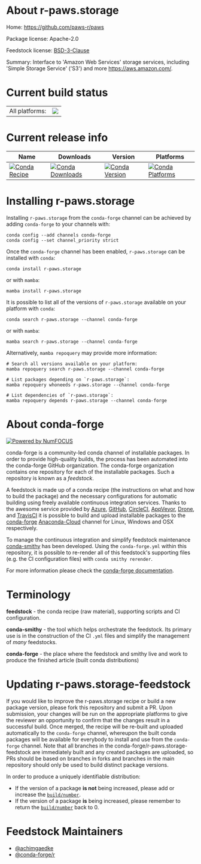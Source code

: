 About r-paws.storage
====================

Home: https://github.com/paws-r/paws

Package license: Apache-2.0

Feedstock license: [BSD-3-Clause](https://github.com/conda-forge/r-paws.storage-feedstock/blob/main/LICENSE.txt)

Summary: Interface to 'Amazon Web Services' storage services, including 'Simple Storage Service' ('S3') and more <https://aws.amazon.com/>.

Current build status
====================


<table><tr><td>All platforms:</td>
    <td>
      <a href="https://dev.azure.com/conda-forge/feedstock-builds/_build/latest?definitionId=14209&branchName=main">
        <img src="https://dev.azure.com/conda-forge/feedstock-builds/_apis/build/status/r-paws.storage-feedstock?branchName=main">
      </a>
    </td>
  </tr>
</table>

Current release info
====================

| Name | Downloads | Version | Platforms |
| --- | --- | --- | --- |
| [![Conda Recipe](https://img.shields.io/badge/recipe-r--paws.storage-green.svg)](https://anaconda.org/conda-forge/r-paws.storage) | [![Conda Downloads](https://img.shields.io/conda/dn/conda-forge/r-paws.storage.svg)](https://anaconda.org/conda-forge/r-paws.storage) | [![Conda Version](https://img.shields.io/conda/vn/conda-forge/r-paws.storage.svg)](https://anaconda.org/conda-forge/r-paws.storage) | [![Conda Platforms](https://img.shields.io/conda/pn/conda-forge/r-paws.storage.svg)](https://anaconda.org/conda-forge/r-paws.storage) |

Installing r-paws.storage
=========================

Installing `r-paws.storage` from the `conda-forge` channel can be achieved by adding `conda-forge` to your channels with:

```
conda config --add channels conda-forge
conda config --set channel_priority strict
```

Once the `conda-forge` channel has been enabled, `r-paws.storage` can be installed with `conda`:

```
conda install r-paws.storage
```

or with `mamba`:

```
mamba install r-paws.storage
```

It is possible to list all of the versions of `r-paws.storage` available on your platform with `conda`:

```
conda search r-paws.storage --channel conda-forge
```

or with `mamba`:

```
mamba search r-paws.storage --channel conda-forge
```

Alternatively, `mamba repoquery` may provide more information:

```
# Search all versions available on your platform:
mamba repoquery search r-paws.storage --channel conda-forge

# List packages depending on `r-paws.storage`:
mamba repoquery whoneeds r-paws.storage --channel conda-forge

# List dependencies of `r-paws.storage`:
mamba repoquery depends r-paws.storage --channel conda-forge
```


About conda-forge
=================

[![Powered by
NumFOCUS](https://img.shields.io/badge/powered%20by-NumFOCUS-orange.svg?style=flat&colorA=E1523D&colorB=007D8A)](https://numfocus.org)

conda-forge is a community-led conda channel of installable packages.
In order to provide high-quality builds, the process has been automated into the
conda-forge GitHub organization. The conda-forge organization contains one repository
for each of the installable packages. Such a repository is known as a *feedstock*.

A feedstock is made up of a conda recipe (the instructions on what and how to build
the package) and the necessary configurations for automatic building using freely
available continuous integration services. Thanks to the awesome service provided by
[Azure](https://azure.microsoft.com/en-us/services/devops/), [GitHub](https://github.com/),
[CircleCI](https://circleci.com/), [AppVeyor](https://www.appveyor.com/),
[Drone](https://cloud.drone.io/welcome), and [TravisCI](https://travis-ci.com/)
it is possible to build and upload installable packages to the
[conda-forge](https://anaconda.org/conda-forge) [Anaconda-Cloud](https://anaconda.org/)
channel for Linux, Windows and OSX respectively.

To manage the continuous integration and simplify feedstock maintenance
[conda-smithy](https://github.com/conda-forge/conda-smithy) has been developed.
Using the ``conda-forge.yml`` within this repository, it is possible to re-render all of
this feedstock's supporting files (e.g. the CI configuration files) with ``conda smithy rerender``.

For more information please check the [conda-forge documentation](https://conda-forge.org/docs/).

Terminology
===========

**feedstock** - the conda recipe (raw material), supporting scripts and CI configuration.

**conda-smithy** - the tool which helps orchestrate the feedstock.
                   Its primary use is in the construction of the CI ``.yml`` files
                   and simplify the management of *many* feedstocks.

**conda-forge** - the place where the feedstock and smithy live and work to
                  produce the finished article (built conda distributions)


Updating r-paws.storage-feedstock
=================================

If you would like to improve the r-paws.storage recipe or build a new
package version, please fork this repository and submit a PR. Upon submission,
your changes will be run on the appropriate platforms to give the reviewer an
opportunity to confirm that the changes result in a successful build. Once
merged, the recipe will be re-built and uploaded automatically to the
`conda-forge` channel, whereupon the built conda packages will be available for
everybody to install and use from the `conda-forge` channel.
Note that all branches in the conda-forge/r-paws.storage-feedstock are
immediately built and any created packages are uploaded, so PRs should be based
on branches in forks and branches in the main repository should only be used to
build distinct package versions.

In order to produce a uniquely identifiable distribution:
 * If the version of a package **is not** being increased, please add or increase
   the [``build/number``](https://docs.conda.io/projects/conda-build/en/latest/resources/define-metadata.html#build-number-and-string).
 * If the version of a package **is** being increased, please remember to return
   the [``build/number``](https://docs.conda.io/projects/conda-build/en/latest/resources/define-metadata.html#build-number-and-string)
   back to 0.

Feedstock Maintainers
=====================

* [@achimgaedke](https://github.com/achimgaedke/)
* [@conda-forge/r](https://github.com/conda-forge/r/)

